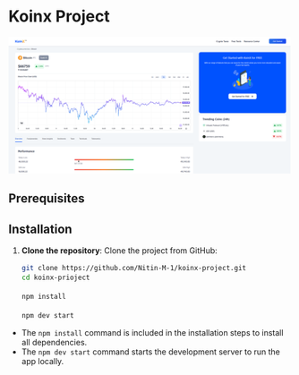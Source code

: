 # Koinx Project
![Project Overview](https://raw.githubusercontent.com/Nitin-M-1/koinx-project/refs/heads/master/public/image.png)

## Prerequisites

## Installation

1. **Clone the repository**:
   Clone the project from GitHub:
   ```bash
   git clone https://github.com/Nitin-M-1/koinx-project.git
   cd koinx-prioject

   npm install
  
   npm dev start

- The `npm install` command is included in the installation steps to install all dependencies.
- The `npm dev start` command starts the development server to run the app locally.

